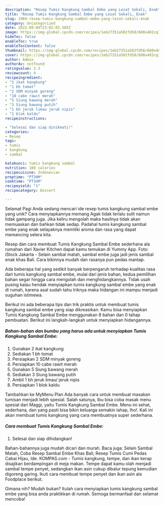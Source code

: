 ```yaml
---
description: "Resep Tumis Kangkung Sambal Embe yang Lezat Sekali, Enak"
title: "Resep Tumis Kangkung Sambal Embe yang Lezat Sekali, Enak"
slug: 1969-resep-tumis-kangkung-sambal-embe-yang-lezat-sekali-enak
category: Uncategorized
date: 2022-09-04T23:02:03.585Z
image: https://img-global.cpcdn.com/recipes/1eb27351a502fd58/680x482cq70/tumis-kangkung-sambal-embe-foto-resep-utama.jpg
hideToc: false
enableToc: true
enableTocContent: false
thumbnail: https://img-global.cpcdn.com/recipes/1eb27351a502fd58/680x482cq70/tumis-kangkung-sambal-embe-foto-resep-utama.jpg
cover: https://img-global.cpcdn.com/recipes/1eb27351a502fd58/680x482cq70/tumis-kangkung-sambal-embe-foto-resep-utama.jpg
author: Admin
authorAv: notfound
ratingvalue: 3.3
reviewcount: 4
recipeingredient:
- "2 ikat kangkung"
- "1 bh tomat"
- "2 SDM minyak goreng"
- "10 cabe rawit merah"
- "5 Siung bawang merah"
- "3 Siung bawang putih"
- "1 bh jeruk limau jeruk nipis"
- "1 blok kaldu"
recipeinstructions:

- "Selesai dan siap dinikmati!"
categories:
- Resep
tags:
- tumis
- kangkung
- sambal

katakunci: tumis kangkung sambal 
nutrition: 169 calories
recipecuisine: Indonesian
preptime: "PT30M"
cooktime: "PT34M"
recipeyield: "1"
recipecategory: Dessert

---
```



Selamat Pagi Anda sedang mencari ide resep tumis kangkung sambal embe yang unik? Cara menyiapkannya memang Agak tidak terlalu sulit namun tidak gampang juga. Jika keliru mengolah maka hasilnya tidak akan memuaskan dan bahkan tidak sedap. Padahal tumis kangkung sambal embe yang enak selayaknya memiliki aroma dan rasa yang dapat memancing selera kita.


Resep dan cara membuat Tumis Kangkung Sambal Embe sederhana ala rumahan dari Xavier Kitchen dapat kamu temukan di Yummy App. Foto: iStock Jakarta - Selain sambal matah, sambal embe juga jadi jenis sambal enak khas Bali. Cara bikinnya mudah dan rasanya pun pedas mantap.

Ada beberapa hal yang sedikit banyak berpengaruh terhadap kualitas rasa dari tumis kangkung sambal embe, mulai dari jenis bahan, kedua pemilihan bahan segar hingga cara mengolah dan menghidangkannya. Tidak usah pusing kalau hendak menyiapkan tumis kangkung sambal embe yang enak di rumah, karena asal sudah tahu triknya maka hidangan ini mampu menjadi suguhan istimewa.


Berikut ini ada beberapa tips dan trik praktis untuk membuat tumis kangkung sambal embe yang siap dikreasikan. Kamu bisa menyiapkan Tumis Kangkung Sambal Embe menggunakan 8 bahan dan 0 tahap pembuatan. Berikut ini langkah-langkah untuk menyiapkan hidangannya.

<!--inarticleads1-->

##### Bahan-bahan dan bumbu yang harus ada untuk menyiapkan Tumis Kangkung Sambal Embe:

1. Gunakan 2 ikat kangkung
1. Sediakan 1 bh tomat
1. Persiapkan 2 SDM minyak goreng
1. Persiapkan 10 cabe rawit merah
1. Gunakan 5 Siung bawang merah
1. Sediakan 3 Siung bawang putih
1. Ambil 1 bh jeruk limau/ jeruk nipis
1. Persiapkan 1 blok kaldu


Tambahkan ke MyMenu Plan Ada banyak cara untuk membuat masakan tumisan menjadi lebih spesial. Salah satunya, Ibu bisa coba masak menu spesial dari Maggi, yaitu Tumis Kangkung Sambal Embe. Menu ini sehat, sederhana, dan yang pasti bisa bikin keluarga semakin lahap, lho!. Kali ini akan membuat tumis kangkung yang cara membuatnya super sederhana. 

<!--inarticleads2-->

##### Cara membuat Tumis Kangkung Sambal Embe:


1. Selesai dan siap dihidangkan!

Bahan-bahannya juga mudah dicari dan murah. Baca juga: Selain Sambal Matah, Coba Resep Sambal Embe Khas Bali; Resep Tumis Cumi Pedas Cabai Hijau, Ide. KOMPAS.com - Tumis kangkung, tempe, dan ikan kerap disajikan berdampingan di meja makan. Tempe dapat kamu olah menjadi sambal tempe penyet, sedangkan ikan asin cukup dibalur tepung kemudian digoreng garing. Ikuti cara membuat tempe penyet dan ikan asin ala Foodplace berikut. 

Gimana nih? Mudah bukan? Itulah cara menyiapkan tumis kangkung sambal embe yang bisa anda praktikkan di rumah. Semoga bermanfaat dan selamat mencoba!
